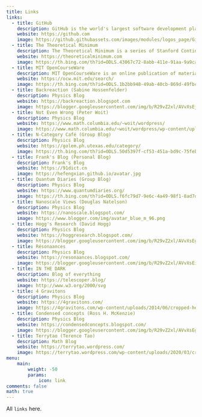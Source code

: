 ```yaml
---
title: Links
links:
  - title: GitHub
    description: GitHub is the world's largest software development platform.
    website: https://github.com
    image: https://github.githubassets.com/images/modules/logos_page/GitHub-Mark.png
  - title: The Theoretical Minimum
    description: The Theoretical Minimum is a series of Stanford Continuing Studies courses taught by world renowned physicist Leonard Susskind.
    website: https://theoreticalminimum.com
    image: https://th.bing.com/th?id=ODLS.43067c72-8abb-411e-91aa-9a9ca783afa2&w=32&h=32&qlt=90&pcl=fffffa&r=0&o=6&pid=1.
  - title: MIT OpenCourseWare
    description: MIT OpenCourseWare is an online publication of materials from over 2,500 MIT courses, freely sharing knowledge with learners and educators around the world.
    website: https://ocw.mit.edu/search/
    image: https://th.bing.com/th?id=ODLS.1b2bb948-49ab-40cb-869d-49fbc6357aa9&w=32&h=32&qlt=90&pcl=fffffc&r=0&o=6&pid=1.2
  - title: Backreaction (Sabine Hossenfelder)
    description: Physics Blog
    website: https://backreaction.blogspot.com
    image: https://blogger.googleusercontent.com/img/b/R29vZ2xl/AVvXsEj199vq8Hlk6E29e5uhenlksrxFZhW5Z1vc7R5mIjZaNMyFO6CMqBaGlrc7xBjVhVZX-8Y704UfM9GYDzp1SBEI3cqVkRAKqpDWlBAJgj2eKGYyu9tyBuxGksEr122wtT8_9mT4/s1600/br_banner_new06.jpg
  - title: Not Even Wrong (Peter Woit)
    description: Physics Blog
    website: https://www.math.columbia.edu/~woit/wordpress/
    image: https://www.math.columbia.edu/~woit/wordpress/wp-content/uploads/2019/04/wordcloud.png
  - title: N-Category Café (Group Blog)
    description: Physics Blog
    website: https://golem.ph.utexas.edu/category/
    image: https://th.bing.com/th?id=ODLS.50d5397f-cf53-451a-bd9c-75febf78d2a2&w=32&h=32&qlt=90&pcl=fffffa&r=0&o=6&pid=1.2
  - title: Frank's Blog (Personal Blog)
    description: Frank's Blog
    website: https://91dict.cn
    image: https://hefengxian.github.io/avatar.jpg
  - title: Quantum Diaries (Group Blog)
    description: Physics Blog
    website: https://www.quantumdiaries.org/
    image: https://th.bing.com/th?id=ODLS.f6fc79d7-9e6c-4a49-98f1-8ad7dd115d64&w=32&h=32&qlt=90&pcl=fffffa&r=0&o=6&pid=1.2
  - title: Nanoscale Views (Douglas Natelson)
    description: Physics Blog
    website: https://nanoscale.blogspot.com/
    image: https://www.blogger.com/img/avatar_blue_m_96.png
  - title: Hogg's Research (David Hogg)
    description: Physics Blog
    website: https://hoggresearch.blogspot.com/
    image: https://blogger.googleusercontent.com/img/b/R29vZ2xl/AVvXsEgzZTfH4nGDNqGzo09Vg1gXJzQ2om28BzACaf6A6qiur5JE54zdS_SHCNYQd8WHUEV2BEYgkr6Mexpl0w6HLhfg_uCaVHPKHyR8_2-zRgWqAC_bKGOlBYG2mpm1xo56EQ/s144/IMG_1959_2.JPG
  - title: Résonaances
    description: Physics Blog
    website: https://resonaances.blogspot.com/
    image: https://blogger.googleusercontent.com/img/b/R29vZ2xl/AVvXsEiHUPQ_ws_0x071WG_Jhyzs1mkD2Y1xeersjlYbsS0UeDmR9IWqlnDkv79WY8UxvzGPWVGTcqNnVfpOTGkcIMOWRXzoi6ZRluAEHjaoiQoHAXVusGtcqK-VqBZLgUAP7OnOTolY0v1HuCDN/s1600-r/Resonaances_v2_05.jpg
  - title: IN THE DARK
    description: Blog of everything
    website: https://telescoper.blog/
    image: http://www.w3.org/2000/svg
  - title: 4 Gravitons
    description: Physics Blog
    website: https://4gravitons.com/
    image: https://4gravitons.com/wp-content/uploads/2014/06/cropped-headerimage1.png
  - title: Condensed concepts (Ross H. McKenzie)
    description: Physics Blog
    website: https://condensedconcepts.blogspot.com/
    image: https://blogger.googleusercontent.com/img/b/R29vZ2xl/AVvXsEg_Mr2ObgT2fcbQ4_fBewWuCRZ6gzkmhhS3vkAIodumCqxLakwRG93kx19GwFC_pjkfEFnmXckOQayH_XIbv7HL8a_g8HAkUbyQFyHJ26Z-vSQmomKSr-bi6KeGhUfbsjo/s83/RossPriya.png
  - title: Terrytao (Terence Tao)
    description: Math Blog
    website: https://terrytao.wordpress.com/
    image: https://terrytao.wordpress.com/wp-content/uploads/2020/03/cropped-covid-19-curves-graphic-social-v3.gif
menu:
    main: 
        weight: -50
        params:
            icon: link
comments: false
math: true
---
```


All `links` here.